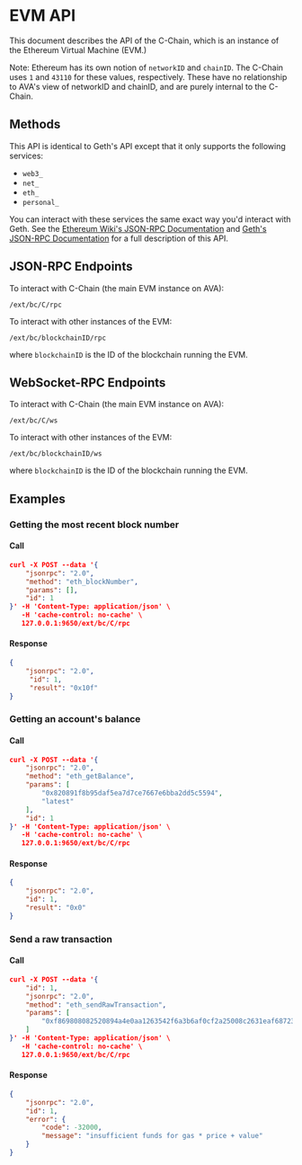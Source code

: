 # EVM API

This document describes the API of the C-Chain, which is an instance of the Ethereum Virtual Machine (EVM.)

Note: Ethereum has its own notion of `networkID` and `chainID`. The C-Chain uses `1` and `43110` for these values, respectively. These have no relationship to AVA's view of networkID and chainID, and are purely internal to the C-Chain. 

## Methods

This API is identical to Geth's API except that it only supports the following services:

* `web3_`
* `net_`
* `eth_`
* `personal_`

You can interact with these services the same exact way you'd interact with Geth.
See the [Ethereum Wiki's JSON-RPC Documentation](https://eth.wiki/json-rpc/API) and [Geth's JSON-RPC Documentation](https://geth.ethereum.org/docs/rpc/server) for a full description of this API.


## JSON-RPC Endpoints

To interact with C-Chain (the main EVM instance on AVA):

```http
/ext/bc/C/rpc
```

To interact with other instances of the EVM:

```http
/ext/bc/blockchainID/rpc
```

where `blockchainID` is the ID of the blockchain running the EVM.

## WebSocket-RPC Endpoints

To interact with C-Chain (the main EVM instance on AVA):

```http
/ext/bc/C/ws
```

To interact with other instances of the EVM:

```http
/ext/bc/blockchainID/ws
```

where `blockchainID` is the ID of the blockchain running the EVM.

## Examples

### Getting the most recent block number

#### Call

```json
curl -X POST --data '{
    "jsonrpc": "2.0",
    "method": "eth_blockNumber",
    "params": [],
    "id": 1
}' -H 'Content-Type: application/json' \
   -H 'cache-control: no-cache' \
   127.0.0.1:9650/ext/bc/C/rpc 
```

#### Response

```json
{
    "jsonrpc": "2.0",
     "id": 1,
     "result": "0x10f"
}
```

### Getting an account's balance

#### Call

```json
curl -X POST --data '{
    "jsonrpc": "2.0",
    "method": "eth_getBalance",
    "params": [
        "0x820891f8b95daf5ea7d7ce7667e6bba2dd5c5594",
        "latest"
    ],
    "id": 1
}' -H 'Content-Type: application/json' \
   -H 'cache-control: no-cache' \
   127.0.0.1:9650/ext/bc/C/rpc 
```

#### Response

```json
{
    "jsonrpc": "2.0",
    "id": 1,
    "result": "0x0"
}
```

### Send a raw transaction

#### Call

```json
curl -X POST --data '{
    "id": 1,
    "jsonrpc": "2.0",
    "method": "eth_sendRawTransaction",
    "params": [
        "0xf869808082520894a4e0aa1263542f6a3b6af0cf2a25008c2631eaf6872386f26fc1000080830150f0a03004a3aa8f417cdaff0539fc6fdbb17fafa6388b98fc5bb04cb9bf5e9acfc361a05354b602c07b9e341c247d631775f1a94d7eb306ba199e22011cde6958dd7835"
    ]
}' -H 'Content-Type: application/json' \
   -H 'cache-control: no-cache' \
   127.0.0.1:9650/ext/bc/C/rpc 
```

#### Response

```json
{
    "jsonrpc": "2.0",
    "id": 1,
    "error": {
        "code": -32000,
        "message": "insufficient funds for gas * price + value"
    }
}
```
